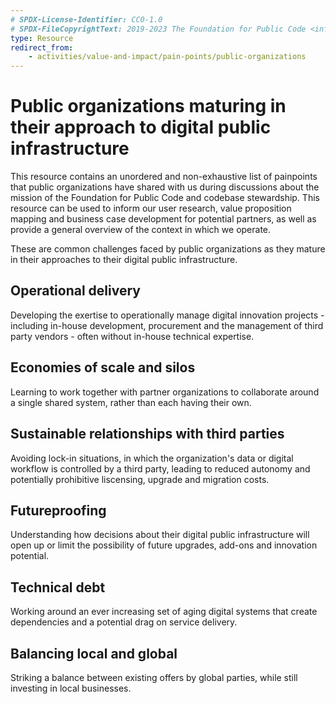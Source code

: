 ```yaml
---
# SPDX-License-Identifier: CC0-1.0
# SPDX-FileCopyrightText: 2019-2023 The Foundation for Public Code <info@publiccode.net>
type: Resource
redirect_from:
    - activities/value-and-impact/pain-points/public-organizations
---
```


# Public organizations maturing in their approach to digital public infrastructure

This resource contains an unordered and non-exhaustive list of painpoints that public organizations have shared with us during discussions about the mission of the Foundation for Public Code and codebase stewardship.
This resource can be used to inform our user research, value proposition mapping and business case development for potential partners, as well as provide a general overview of the context in which we operate.

These are common challenges faced by public organizations as they mature in their approaches to their digital public infrastructure.

## Operational delivery

Developing the exertise to operationally manage digital innovation projects - including in-house development, procurement and the management of third party vendors - often without in-house technical expertise.

## Economies of scale and silos

Learning to work together with partner organizations to collaborate around a single shared system, rather than each having their own.

## Sustainable relationships with third parties

Avoiding lock-in situations, in which the organization's data or digital workflow is controlled by a third party, leading to reduced autonomy and potentially prohibitive liscensing, upgrade and migration costs.

## Futureproofing

Understanding how decisions about their digital public infrastructure will open up or limit the possibility of future upgrades, add-ons and innovation potential.

## Technical debt

Working around an ever increasing set of aging digital systems that create dependencies and a potential drag on service delivery.

## Balancing local and global

Striking a balance between existing offers by global parties, while still investing in local businesses.

